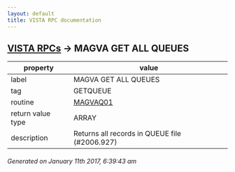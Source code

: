 ```yaml
---
layout: default
title: VISTA RPC documentation
---
```




## [VISTA RPCs](TableOfContent.md) &#8594; MAGVA GET ALL QUEUES 

 property | value 
--- | --- 
 label | MAGVA GET ALL QUEUES
 tag | GETQUEUE
 routine | [MAGVAQ01](http://code.osehra.org/dox/Routine_MAGVAQ01_source.html)
 return value type | ARRAY
 description | Returns all records in QUEUE file (#2006.927)




 ###### Generated on January 11th 2017, 6:39:43 am